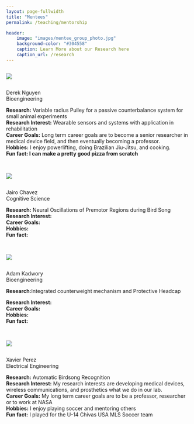 ```yaml
---
layout: page-fullwidth
title: "Mentees"
permalink: /teaching/mentorship

header:
    image: "images/mentee_group_photo.jpg"
    background-color: "#304558"
    caption: Learn More about our Research here
    caption_url: /research
---
```


<div class="row">
  <div class="small-4 columns">

  <a href="https://www.linkedin.com/in/derek-nguyen-104aa7172/"><img src="../images/derek_abrcms.jpg" align="left" /></a>
  </div><p>
  Derek Nguyen <br> Bioengineering</p>

  <p>
  <b>Research:</b> Variable radius Pulley for a passive counterbalance system for small animal experiments <br>
  <b>Research Interest:</b> Wearable sensors and systems with application in rehabilitation <br>
  <b>Career Goals:</b> Long term career goals are to become a senior researcher in medical device field, and then eventually becoming a professor. <br>
  <b>Hobbies:</b> I enjoy powerlifting, doing Brazilian Jiu-Jitsu, and cooking. <br>
  <b>Fun fact: I can make a pretty good pizza from scratch</b>
  </p>


</div>

<br>

<div class="row">
  <div class="small-4 columns">

  <a href="https://www.linkedin.com/in/jairo-chávez/"><img src="../images/jairo_abrcms.jpg" align="left" /></a>
  </div><p>
  Jairo Chavez <br> Cognitive Science</p>

  <p>
  <b>Research:</b> Neural Oscillations of Premotor Regions during Bird Song <br>
  <b>Research Interest:</b>  <br>
  <b>Career Goals:</b>  <br>
  <b>Hobbies:</b>  <br>
  <b>Fun fact:</b>
  </p>


</div>

<br>

<div class="row">
  <div class="small-4 columns">

  <a href="https://www.linkedin.com/in/adam-kadwory90/"><img src="../images/adam_abrcms.jpg" align="left" /></a>
  </div><p>
  Adam Kadwory <br> Bioengineering</p>

  <p>
  <b>Research:</b>Integrated counterweight mechanism and Protective Headcap <br>

  <b>Research Interest:</b>  <br>
  <b>Career Goals:</b>  <br>
  <b>Hobbies:</b>  <br>
  <b>Fun fact:</b>

  </p>


</div>

<br>

<div class="row">
  <div class="small-4 columns">

  <a href="http://linkedin.com/in/xaviperez10"><img src="../images/Xavier_headshot.jpg" align="left" /></a>
  </div><p>
  Xavier Perez <br> Electrical Engineering</p>

  <p>
  <b>Research:</b> Automatic Birdsong Recognition <br>
  <b>Research Interest:</b> My research interests are developing medical devices, wireless communications, and prosthetics what we do in our lab. <br>
  <b>Career Goals:</b> My long term career goals are to be a professor, researcher or to work at NASA <br>
  <b>Hobbies:</b> I enjoy playing soccer and mentoring others <br>
  <b>Fun fact:</b> I played for the U-14 Chivas USA MLS Soccer team
  </p>


</div>
